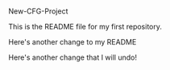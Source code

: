 ###
New-CFG-Project

This is the README file for my first repository.



Here's another change to my README


Here's another change that I will undo!

